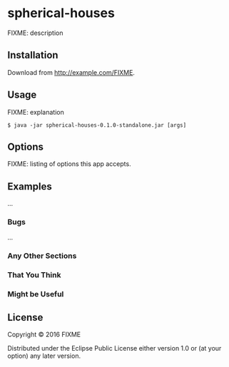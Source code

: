 # spherical-houses

FIXME: description

## Installation

Download from http://example.com/FIXME.

## Usage

FIXME: explanation

    $ java -jar spherical-houses-0.1.0-standalone.jar [args]

## Options

FIXME: listing of options this app accepts.

## Examples

...

### Bugs

...

### Any Other Sections
### That You Think
### Might be Useful

## License

Copyright © 2016 FIXME

Distributed under the Eclipse Public License either version 1.0 or (at
your option) any later version.
